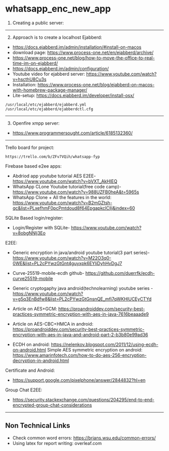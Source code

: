 # whatsapp_enc_new_app


1. Creating a public server:


---
2. Approach is to create a localhost Ejabberd:
* https://docs.ejabberd.im/admin/installation/#install-on-macos
* download page: https://www.process-one.net/en/ejabberd/archive/
* https://www.process-one.net/blog/how-to-move-the-office-to-real-time-im-on-ejabberd/
* https://docs.ejabberd.im/admin/configuration/
* Youtube video for ejabberd server: https://www.youtube.com/watch?v=hscthU8Cu3s
* Installation: https://www.process-one.net/blog/ejabberd-on-macos-with-homebrew-package-manager/
* Lite-setup: https://docs.ejabberd.im/developer/install-osx/

```
/usr/local/etc/ejabberd/ejabberd.yml
/usr/local/etc/ejabberd/ejabberdctl.cfg
```

---

3. Openfire xmpp server:
* https://www.programmersought.com/article/6185132360/

---
Trello board for project:
```
https://trello.com/b/ZFv7VQih/whatsapp-fyp
```
Firebase based e2ee apps:
* Abdriod app youtube tutorial AES E2EE- https://www.youtube.com/watch?v=bVXT_AkHIEQ
* WhatsApp CLone Youtube tutorial(free code camp)- https://www.youtube.com/watch?v=988UZFB0heA&t=5965s
* WhatsApp Clone + All the features in the world: https://www.youtube.com/watch?v=B2mGZtsh-qc&list=PLxefhmF0pcPmtdoud8f64EpgapkclCllj&index=60

SQLite Based login/register:
* Login/Register with SQLite- https://www.youtube.com/watch?v=8obgNNlj3Eo

E2EE:
* Generic encryption in java/android youtube tutorial(3 part series)- https://www.youtube.com/watch?v=M22O3q0-0WE&list=PL2cPYwzGtGnt4guyxpk6EYliDyhHvDgJ7
* Curve-25519-mobile-ecdh github- https://github.com/duerrfk/ecdh-curve25519-mobile
* Generic cryptogaphy java android(technolearning) youtube series - https://www.youtube.com/watch?v=g5q3EnBdfw8&list=PL2cPYwzGtGnsnQE_mfi7qWKHlUCEyCTYd

* Article on AES+GCM: https://proandroiddev.com/security-best-practices-symmetric-encryption-with-aes-in-java-7616beaaade9
* Article on AES-CBC+HMCA in android: https://proandroiddev.com/security-best-practices-symmetric-encryption-with-aes-in-java-and-android-part-2-b3b80e99ad36
* ECDH on android: https://nelenkov.blogspot.com/2011/12/using-ecdh-on-android.html
Simple AES symmetric encryption on android: https://www.amarinfotech.com/how-to-do-aes-256-encryption-decryption-in-android.html

Certificate and Android:
* https://support.google.com/pixelphone/answer/2844832?hl=en


Group Chat E2EE:
* https://security.stackexchange.com/questions/204295/end-to-end-encrypted-group-chat-considerations


---
## Non Technical Links
* Check common word errors: https://brians.wsu.edu/common-errors/
* Using latex for report writing: overleaf.com

